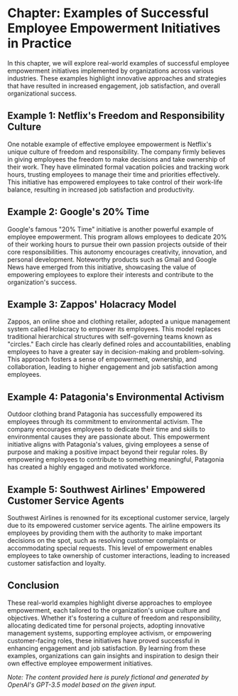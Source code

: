 Chapter: Examples of Successful Employee Empowerment Initiatives in Practice
============================================================================

In this chapter, we will explore real-world examples of successful employee empowerment initiatives implemented by organizations across various industries. These examples highlight innovative approaches and strategies that have resulted in increased engagement, job satisfaction, and overall organizational success.

Example 1: Netflix's Freedom and Responsibility Culture
-------------------------------------------------------

One notable example of effective employee empowerment is Netflix's unique culture of freedom and responsibility. The company firmly believes in giving employees the freedom to make decisions and take ownership of their work. They have eliminated formal vacation policies and tracking work hours, trusting employees to manage their time and priorities effectively. This initiative has empowered employees to take control of their work-life balance, resulting in increased job satisfaction and productivity.

Example 2: Google's 20% Time
----------------------------

Google's famous "20% Time" initiative is another powerful example of employee empowerment. This program allows employees to dedicate 20% of their working hours to pursue their own passion projects outside of their core responsibilities. This autonomy encourages creativity, innovation, and personal development. Noteworthy products such as Gmail and Google News have emerged from this initiative, showcasing the value of empowering employees to explore their interests and contribute to the organization's success.

Example 3: Zappos' Holacracy Model
----------------------------------

Zappos, an online shoe and clothing retailer, adopted a unique management system called Holacracy to empower its employees. This model replaces traditional hierarchical structures with self-governing teams known as "circles." Each circle has clearly defined roles and accountabilities, enabling employees to have a greater say in decision-making and problem-solving. This approach fosters a sense of empowerment, ownership, and collaboration, leading to higher engagement and job satisfaction among employees.

Example 4: Patagonia's Environmental Activism
---------------------------------------------

Outdoor clothing brand Patagonia has successfully empowered its employees through its commitment to environmental activism. The company encourages employees to dedicate their time and skills to environmental causes they are passionate about. This empowerment initiative aligns with Patagonia's values, giving employees a sense of purpose and making a positive impact beyond their regular roles. By empowering employees to contribute to something meaningful, Patagonia has created a highly engaged and motivated workforce.

Example 5: Southwest Airlines' Empowered Customer Service Agents
----------------------------------------------------------------

Southwest Airlines is renowned for its exceptional customer service, largely due to its empowered customer service agents. The airline empowers its employees by providing them with the authority to make important decisions on the spot, such as resolving customer complaints or accommodating special requests. This level of empowerment enables employees to take ownership of customer interactions, leading to increased customer satisfaction and loyalty.

Conclusion
----------

These real-world examples highlight diverse approaches to employee empowerment, each tailored to the organization's unique culture and objectives. Whether it's fostering a culture of freedom and responsibility, allocating dedicated time for personal projects, adopting innovative management systems, supporting employee activism, or empowering customer-facing roles, these initiatives have proved successful in enhancing engagement and job satisfaction. By learning from these examples, organizations can gain insights and inspiration to design their own effective employee empowerment initiatives.

*Note: The content provided here is purely fictional and generated by OpenAI's GPT-3.5 model based on the given input.*
